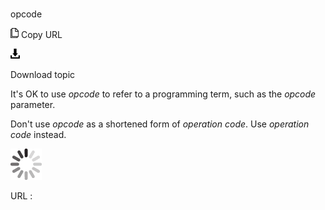 # 

opcode

![Copy URL](media/opcode/Copy.png)
Copy URL

![Download](media/opcode/Download.png)

Download topic

It's OK to use *opcode* to refer to a programming term, such as the *opcode* parameter. 

Don't use *opcode* as a shortened form of *operation code*. Use *operation code* instead.

![In progress](media/opcode/activity-large.gif)

URL :
